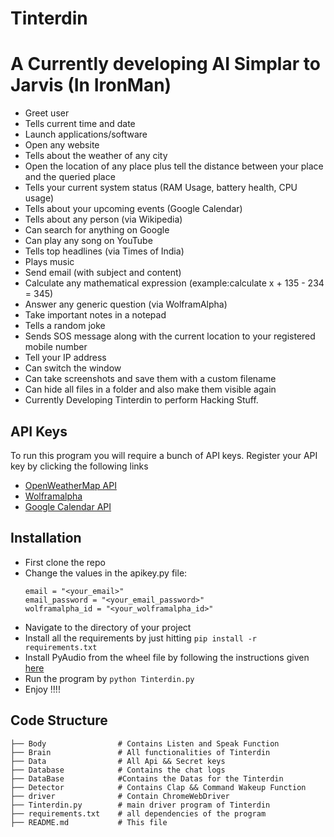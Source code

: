 # Tinterdin
# A Currently developing AI Simplar to Jarvis (In IronMan)
- Greet user
- Tells current time and date
- Launch applications/software 
- Open any website
- Tells about the weather of any city
- Open the location of any place plus tell the distance between your place and the queried place
- Tells your current system status (RAM Usage, battery health, CPU usage)
- Tells about your upcoming events (Google Calendar)
- Tells about any person (via Wikipedia)
- Can search for anything on Google 
- Can play any song on YouTube
- Tells top headlines (via Times of India)
- Plays music
- Send email (with subject and content)
- Calculate any mathematical expression (example:calculate x + 135 - 234 = 345)
- Answer any generic question (via WolframAlpha)
- Take important notes in a notepad
- Tells a random joke
- Sends SOS message along with the current location to your registered mobile number
- Tell your IP address
- Can switch the window
- Can take screenshots and save them with a custom filename
- Can hide all files in a folder and also make them visible again
- Currently Developing Tinterdin to perform Hacking Stuff.


## API Keys
To run this program you will require a bunch of API keys. Register your API key by clicking the following links

- [OpenWeatherMap API](https://openweathermap.org/api)
- [Wolframalpha](https://www.wolframalpha.com/)
- [Google Calendar API](https://developers.google.com/calendar/auth)
  
## Installation

- First clone the repo
- Change the values in the apikey.py file:
    ```weather_api_key = "<your_api_key>"
    email = "<your_email>"
    email_password = "<your_email_password>"
    wolframalpha_id = "<your_wolframalpha_id>"
- Navigate to the directory of your project
- Install all the requirements by just hitting ``` pip install -r requirements.txt ```
- Install PyAudio from the wheel file by following the instructions given [here](https://stackoverflow.com/a/55630212)
- Run the program by ``` python Tinterdin.py ```
- Enjoy !!!!

## Code Structure
 
    ├── Body                # Contains Listen and Speak Function
    ├── Brain               # All functionalities of Tinterdin
    ├── Data                # All Api && Secret keys
    ├── Database            # Contains the chat logs
    ├── DataBase            #Contains the Datas for the Tinterdin
    ├── Detector            # Contains Clap && Command Wakeup Function
    ├── driver              # Contain ChromeWebDriver
    ├── Tinterdin.py        # main driver program of Tinterdin
    ├── requirements.txt    # all dependencies of the program
    ├── README.md           # This file


